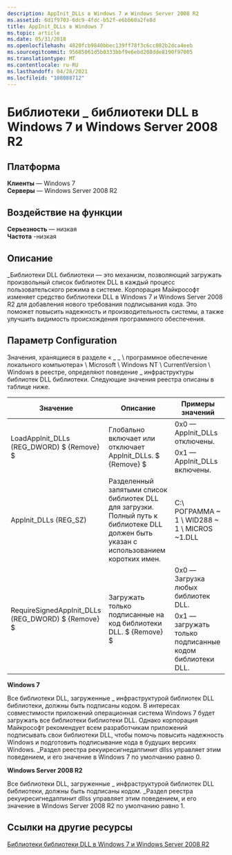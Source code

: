 ```yaml
---
description: AppInit_DLLs в Windows 7 и Windows Server 2008 R2
ms.assetid: 6d1f9703-6dc9-4fdc-b52f-e6bb60a2fe8d
title: AppInit_DLLs в Windows 7
ms.topic: article
ms.date: 05/31/2018
ms.openlocfilehash: 4820fcb9840bbec139ff78f3c6cc082b2dca4eeb
ms.sourcegitcommit: 95685061d5b0333bbf9e6ebd208dde8190f97005
ms.translationtype: MT
ms.contentlocale: ru-RU
ms.lasthandoff: 04/28/2021
ms.locfileid: "108088712"
---
```

# <a name="appinit_dlls-in-windows-7-and-windows-server-2008-r2"></a>Библиотеки \_ библиотеки DLL в Windows 7 и Windows Server 2008 R2

## <a name="platform"></a>Платформа

**Клиенты** — Windows 7  
**Серверы** — Windows Server 2008 R2  









## <a name="feature-impact"></a>Воздействие на функции

 **Серьезность** — низкая  
**Частота** -низкая  





## <a name="description"></a>Описание

\_Библиотеки DLL библиотеки — это механизм, позволяющий загружать произвольный список библиотек DLL в каждый процесс пользовательского режима в системе. Корпорация Майкрософт изменяет средство библиотеки DLL в Windows 7 и Windows Server 2008 R2 для добавления нового требования подписывания кода. Это поможет повысить надежность и производительность системы, а также улучшить видимость происхождения программного обеспечения.

## <a name="configuration"></a>Параметр Configuration

Значения, хранящиеся в разделе « \_ \_ \\ программное обеспечение локального компьютера» \\ Microsoft \\ Windows NT \\ CurrentVersion \\ Windows в реестре, определяют поведение \_ инфраструктуры библиотек DLL библиотеки. Следующие значения реестра описаны в таблице ниже.



<table>
<thead>
<tr class="header">
<th>Значение</th>
<th>Описание</th>
<th>Примеры значений</th>
</tr>
</thead>
<tbody>
<tr class="odd">
<td rowspan="2">LoadAppInit_DLLs (REG_DWORD) $ {Remove} $<br />
</td>
<td rowspan="2">Глобально включает или отключает AppInit_DLLs. $ {Remove} $<br />
</td>
<td>0x0 — AppInit_DLLs отключены.</td>
</tr>
<tr class="even">
<td>0x1 — AppInit_DLLs включены.</td>


</tr>
<tr class="odd">
<td>AppInit_DLLs (REG_SZ)</td>
<td>Разделенный запятыми список библиотек DLL для загрузки. Полный путь к библиотеке DLL должен быть указан с использованием коротких имен.</td>
<td>C:\ РОГРАММА ~ 1 \ WID288 ~ 1 \ MICROS ~1.DLL</td>
</tr>
<tr class="even">
<td rowspan="2">RequireSignedAppInit_DLLs (REG_DWORD) $ {Remove} $<br />
</td>
<td rowspan="2">Загружать только подписанные на код библиотеки DLL. $ {Remove} $<br />
</td>
<td>0x0 — Загрузка любых библиотек DLL.</td>
</tr>
<tr class="odd">
<td>0x1 — загружать только подписанные кодом библиотеки DLL.</td>


</tr>
</tbody>
</table>



 

**Windows 7**

Все библиотеки DLL, загруженные \_ инфраструктурой библиотек DLL библиотеки, должны быть подписаны кодом. В интересах совместимости приложений операционная система Windows 7 будет загружать все библиотеки библиотеки DLL. Однако корпорация Майкрософт рекомендует всем разработчикам приложений подписывать свои библиотеки DLL, чтобы помочь повысить надежность Windows и подготовить подписывание кода в будущих версиях Windows. \_Раздел реестра рекуиресигнедаппинит dllss управляет этим поведением, и его значение в Windows 7 по умолчанию равно 0.

**Windows Server 2008 R2**

Все библиотеки DLL, загруженные \_ инфраструктурой библиотек DLL библиотеки, должны быть подписаны кодом. \_Раздел реестра рекуиресигнедаппинит dllss управляет этим поведением, и его значение в Windows Server 2008 R2 по умолчанию равно 1.

## <a name="links-to-other-resources"></a>Ссылки на другие ресурсы

<dl>

[Библиотеки библиотеки DLL в Windows 7 и Windows Server 2008 R2](/windows-hardware/drivers/install/)  
</dl>

 

 
